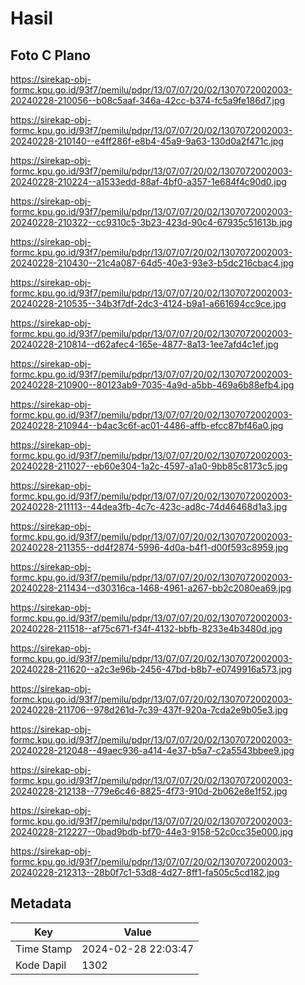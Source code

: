 # Hasil

## Foto C Plano

https://sirekap-obj-formc.kpu.go.id/93f7/pemilu/pdpr/13/07/07/20/02/1307072002003-20240228-210056--b08c5aaf-346a-42cc-b374-fc5a9fe186d7.jpg

https://sirekap-obj-formc.kpu.go.id/93f7/pemilu/pdpr/13/07/07/20/02/1307072002003-20240228-210140--e4ff286f-e8b4-45a9-9a63-130d0a2f471c.jpg

https://sirekap-obj-formc.kpu.go.id/93f7/pemilu/pdpr/13/07/07/20/02/1307072002003-20240228-210224--a1533edd-88af-4bf0-a357-1e684f4c90d0.jpg

https://sirekap-obj-formc.kpu.go.id/93f7/pemilu/pdpr/13/07/07/20/02/1307072002003-20240228-210322--cc9310c5-3b23-423d-90c4-67935c51613b.jpg

https://sirekap-obj-formc.kpu.go.id/93f7/pemilu/pdpr/13/07/07/20/02/1307072002003-20240228-210430--21c4a087-64d5-40e3-93e3-b5dc216cbac4.jpg

https://sirekap-obj-formc.kpu.go.id/93f7/pemilu/pdpr/13/07/07/20/02/1307072002003-20240228-210535--34b3f7df-2dc3-4124-b9a1-a661694cc9ce.jpg

https://sirekap-obj-formc.kpu.go.id/93f7/pemilu/pdpr/13/07/07/20/02/1307072002003-20240228-210814--d62afec4-165e-4877-8a13-1ee7afd4c1ef.jpg

https://sirekap-obj-formc.kpu.go.id/93f7/pemilu/pdpr/13/07/07/20/02/1307072002003-20240228-210900--80123ab9-7035-4a9d-a5bb-469a6b88efb4.jpg

https://sirekap-obj-formc.kpu.go.id/93f7/pemilu/pdpr/13/07/07/20/02/1307072002003-20240228-210944--b4ac3c6f-ac01-4486-affb-efcc87bf46a0.jpg

https://sirekap-obj-formc.kpu.go.id/93f7/pemilu/pdpr/13/07/07/20/02/1307072002003-20240228-211027--eb60e304-1a2c-4597-a1a0-9bb85c8173c5.jpg

https://sirekap-obj-formc.kpu.go.id/93f7/pemilu/pdpr/13/07/07/20/02/1307072002003-20240228-211113--44dea3fb-4c7c-423c-ad8c-74d46468d1a3.jpg

https://sirekap-obj-formc.kpu.go.id/93f7/pemilu/pdpr/13/07/07/20/02/1307072002003-20240228-211355--dd4f2874-5996-4d0a-b4f1-d00f593c8959.jpg

https://sirekap-obj-formc.kpu.go.id/93f7/pemilu/pdpr/13/07/07/20/02/1307072002003-20240228-211434--d30316ca-1468-4961-a267-bb2c2080ea69.jpg

https://sirekap-obj-formc.kpu.go.id/93f7/pemilu/pdpr/13/07/07/20/02/1307072002003-20240228-211518--af75c671-f34f-4132-bbfb-8233e4b3480d.jpg

https://sirekap-obj-formc.kpu.go.id/93f7/pemilu/pdpr/13/07/07/20/02/1307072002003-20240228-211620--a2c3e96b-2456-47bd-b8b7-e0749916a573.jpg

https://sirekap-obj-formc.kpu.go.id/93f7/pemilu/pdpr/13/07/07/20/02/1307072002003-20240228-211706--978d261d-7c39-437f-920a-7cda2e9b05e3.jpg

https://sirekap-obj-formc.kpu.go.id/93f7/pemilu/pdpr/13/07/07/20/02/1307072002003-20240228-212048--49aec936-a414-4e37-b5a7-c2a5543bbee9.jpg

https://sirekap-obj-formc.kpu.go.id/93f7/pemilu/pdpr/13/07/07/20/02/1307072002003-20240228-212138--779e6c46-8825-4f73-910d-2b062e8e1f52.jpg

https://sirekap-obj-formc.kpu.go.id/93f7/pemilu/pdpr/13/07/07/20/02/1307072002003-20240228-212227--0bad9bdb-bf70-44e3-9158-52c0cc35e000.jpg

https://sirekap-obj-formc.kpu.go.id/93f7/pemilu/pdpr/13/07/07/20/02/1307072002003-20240228-212313--28b0f7c1-53d8-4d27-8ff1-fa505c5cd182.jpg


## Metadata

| Key        | Value               |
| ---------- | ------------------- |
| Time Stamp | 2024-02-28 22:03:47 |
| Kode Dapil | 1302                |



